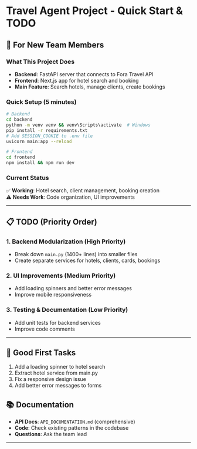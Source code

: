 # Travel Agent Project - Quick Start & TODO

## 🎯 For New Team Members

### What This Project Does
- **Backend**: FastAPI server that connects to Fora Travel API
- **Frontend**: Next.js app for hotel search and booking
- **Main Feature**: Search hotels, manage clients, create bookings

### Quick Setup (5 minutes)
```bash
# Backend
cd backend
python -m venv venv && venv\Scripts\activate  # Windows
pip install -r requirements.txt
# Add SESSION_COOKIE to .env file
uvicorn main:app --reload

# Frontend  
cd frontend
npm install && npm run dev
```

### Current Status
✅ **Working**: Hotel search, client management, booking creation  
⚠️ **Needs Work**: Code organization, UI improvements

---

## 📋 TODO (Priority Order)

### 1. **Backend Modularization** (High Priority)
- Break down `main.py` (1400+ lines) into smaller files
- Create separate services for hotels, clients, cards, bookings

### 2. **UI Improvements** (Medium Priority)  
- Add loading spinners and better error messages
- Improve mobile responsiveness

### 3. **Testing & Documentation** (Low Priority)
- Add unit tests for backend services
- Improve code comments

---

## 🚀 Good First Tasks
1. Add a loading spinner to hotel search
2. Extract hotel service from main.py
3. Fix a responsive design issue
4. Add better error messages to forms

## 📚 Documentation
- **API Docs**: `API_DOCUMENTATION.md` (comprehensive)
- **Code**: Check existing patterns in the codebase
- **Questions**: Ask the team lead

---
